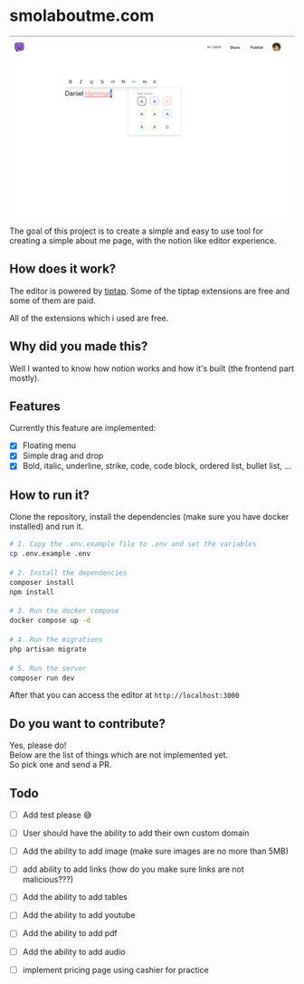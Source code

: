 # smolaboutme.com

![smolaboutme.com](./docs/image/header.png)

The goal of this project is to create a simple and easy to use tool for creating a simple about me page, with the notion like editor experience.  

## How does it work?

The editor is powered by [tiptap](https://tiptap.dev/). Some of the tiptap extensions are free and some of them are paid.

All of the extensions which i used are free.

## Why did you made this?

Well I wanted to know how notion works and how it's built (the frontend part mostly).

## Features

Currently this feature are implemented:

- [x] Floating menu
- [x] Simple drag and drop
- [x] Bold, italic, underline, strike, code, code block, ordered list, bullet list, ...

## How to run it?

Clone the repository, install the dependencies (make sure you have docker installed) and run it.

```bash
# 1. Copy the .env.example file to .env and set the variables
cp .env.example .env

# 2. Install the dependencies
composer install
npm install

# 3. Run the docker compose
docker compose up -d

# 4. Run the migrations
php artisan migrate

# 5. Run the server
composer run dev
```

After that you can access the editor at `http://localhost:3000`

## Do you want to contribute?

Yes, please do!  
Below are the list of things which are not implemented yet.  
So pick one and send a PR.

## Todo

- [ ] Add test please 😅
- [ ] User should have the ability to add their own custom domain
- [ ] Add the ability to add image (make sure images are no more than 5MB)
- [ ] add ability to add links (how do you make sure links are not malicious???)
- [ ] Add the ability to add tables
- [ ] Add the ability to add youtube
- [ ] Add the ability to add pdf
- [ ] Add the ability to add audio
- [ ] implement pricing page using cashier for practice


